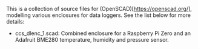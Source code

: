 This is a collection of source files for (OpenSCAD)[https://openscad.org/], modelling various enclosures for data loggers. See the list below for more details:

* ccs_dlenc_1.scad: Combined enclosure for a Raspberry Pi Zero and an Adafruit BME280 temperature, humidity and pressure sensor.

  
